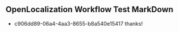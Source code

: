 ## OpenLocalization Workflow Test MarkDown
* c906dd89-06a4-4aa3-8655-b8a540e15417 thanks!

<!--HONumber=Jul16_HO2-->


